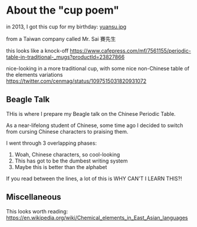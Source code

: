 # About the "cup poem"

in 2013, I got this cup for my birthday:
[yuansu.jpg](yuansu.jpg)

from a Taiwan company called Mr. Sai 賽先生

this looks like a knock-off
https://www.cafepress.com/mf/7561155/periodic-table-in-traditional-_mugs?productId=23827866

nice-looking in a more traditional cup, with some nice non-Chinese table of the elements variations
https://twitter.com/cenmag/status/1097515031820931072

## Beagle Talk

THis is where I prepare my Beagle talk on the Chinese Periodic Table.

As a near-lifelong student of Chinese, some time ago I decided to switch from cursing Chinese characters to praising them.

I went through 3 overlapping phases:

1. Woah, Chinese characters, so cool-looking
2. This has got to be the dumbest writing system
3. Maybe this is better than the alphabet

If you read between the lines, a lot of this is WHY CAN'T I LEARN THIS?!

## Miscellaneous

This looks worth reading:
https://en.wikipedia.org/wiki/Chemical_elements_in_East_Asian_languages
